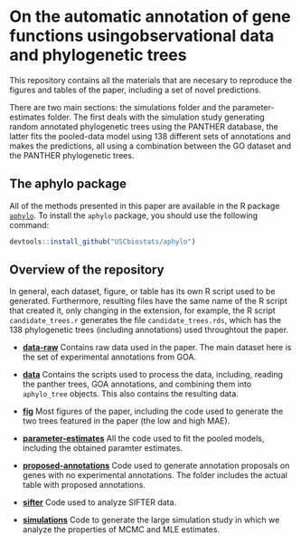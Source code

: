 # On the automatic annotation of gene functions usingobservational data and phylogenetic trees

This repository contains all the materials that are necesary to reproduce the
figures and tables of the paper, including a set of novel predictions.

There are two main sections: the simulations folder and the parameter-estimates
folder. The first deals with the simulation study generating random annotated
phylogenetic trees using the PANTHER database, the latter fits the pooled-data
model using 138 different sets of annotations and makes the predictions, all
using a combination between the GO dataset and the PANTHER phylogenetic trees.

## The aphylo package

All of the methods presented in this paper are available in the R package
[`aphylo`](https://github.com/USCbiostats/aphylo). To install the `aphylo`
package, you should use the following command:

```r
devtools::install_github("USCbiostats/aphylo")
```

## Overview of the repository

In general, each dataset, figure, or table has its own R script used to be generated.
Furthermore, resulting files have the same name of the R script that created it, only
changing in the extension, for example, the R script `candidate_trees.r` generates the file
`candidate_trees.rds`, which has the 138 phylogenetic trees (including annotations) used
throughtout the paper.

- [**data-raw**](data-raw) Contains raw data used in the paper. The main dataset here is the
set of experimental annotations from GOA.

- [**data**](data) Contains the scripts used to process the data, including, reading
the panther trees, GOA annotations, and combining them into `aphylo_tree`
objects. This also contains the resulting data.

- [**fig**](fig) Most figures of the paper, including the code used to generate the two trees featured
in the paper (the low and high MAE).

- [**parameter-estimates**](parameter-estimates) All the code used to fit the pooled models, including the
obtained paramter estimates.

- [**proposed-annotations**](proposed-annotations) Code used to generate annotation proposals on genes
with no experimental annotations. The folder includes the actual table
with proposed annotations.

- [**sifter**](sifter) Code used to analyze SIFTER data.

- [**simulations**](simulations) Code to generate the large simulation study in which we analyze
the properties of MCMC and MLE estimates.

